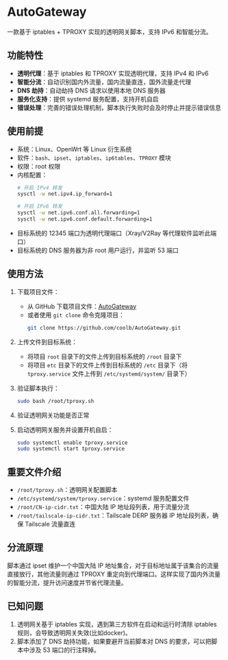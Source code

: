 # AutoGateway

一款基于 iptables + TPROXY 实现的透明网关脚本，支持 IPv6 和智能分流。

## 功能特性

- **透明代理**：基于 iptables 和 TPROXY 实现透明代理，支持 IPv4 和 IPv6
- **智能分流**：自动识别国内外流量，国内流量直连，国外流量走代理
- **DNS 劫持**：自动劫持 DNS 请求以使用本地 DNS 服务器
- **服务化支持**：提供 systemd 服务配置，支持开机自启
- **错误处理**：完善的错误处理机制，脚本执行失败时会及时停止并提示错误信息

## 使用前提

- 系统：Linux、OpenWrt 等 Linux 衍生系统
- 软件：`bash`、`ipset`、`iptables`、`ip6tables`、`TPROXY` 模块
- 权限：root 权限
- 内核配置：
    ```bash
    # 开启 IPv4 转发
    sysctl -w net.ipv4.ip_forward=1
    
    # 开启 IPv6 转发
    sysctl -w net.ipv6.conf.all.forwarding=1
    sysctl -w net.ipv6.conf.default.forwarding=1
    ```
- 目标系统的 12345 端口为透明代理端口（Xray/V2Ray 等代理软件监听此端口）
- 目标系统的 DNS 服务器为非 root 用户运行，并监听 53 端口

## 使用方法

1. 下载项目文件：
    - 从 GitHub 下载项目文件：[AutoGateway](https://github.com/coolb/AutoGateway)
    - 或者使用 `git clone` 命令克隆项目：
      ```bash
      git clone https://github.com/coolb/AutoGateway.git
      ```

2. 上传文件到目标系统：
    - 将项目 `root` 目录下的文件上传到目标系统的 `/root` 目录下
    - 将项目 `etc` 目录下的文件上传到目标系统的 `/etc` 目录下（将 `tproxy.service` 文件上传到 `/etc/systemd/system/` 目录下）

3. 验证脚本执行：
    ```bash
    sudo bash /root/tproxy.sh
    ```

4. 验证透明网关功能是否正常

5. 启动透明网关服务并设置开机自启：
    ```bash
    sudo systemctl enable tproxy.service
    sudo systemctl start tproxy.service
    ```

## 重要文件介绍

- `/root/tproxy.sh`：透明网关配置脚本
- `/etc/systemd/system/tproxy.service`：systemd 服务配置文件
- `/root/CN-ip-cidr.txt`：中国大陆 IP 地址段列表，用于流量分流
- `/root/tailscale-ip-cidr.txt`：Tailscale DERP 服务器 IP 地址段列表，确保 Tailscale 流量直连

## 分流原理

脚本通过 ipset 维护一个中国大陆 IP 地址集合，对于目标地址属于该集合的流量直接放行，其他流量则通过 TPROXY 重定向到代理端口。这样实现了国内外流量的智能分流，提升访问速度并节省代理流量。

## 已知问题

1. 透明网关基于 iptables 实现，遇到第三方软件在启动和运行时清除 iptables 规则，会导致透明网关失效(比如docker)。
2. 脚本添加了 DNS 劫持功能，如果要避开当前脚本对 DNS 的要求，可以把脚本中涉及 53 端口的行注释掉。

